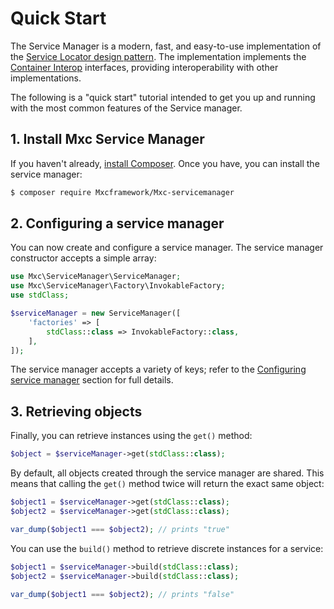 # Quick Start

The Service Manager is a modern, fast, and easy-to-use implementation of the
[Service Locator design pattern](https://en.wikipedia.org/wiki/Service_locator_pattern).
The implementation implements the
[Container Interop](https://github.com/container-interop/container-interop)
interfaces, providing interoperability with other implementations.

The following is a "quick start" tutorial intended to get you up and running
with the most common features of the Service manager.

## 1. Install Mxc Service Manager

If you haven't already, [install Composer](https://getcomposer.org). Once you
have, you can install the service manager:

```bash
$ composer require Mxcframework/Mxc-servicemanager
```

## 2. Configuring a service manager

You can now create and configure a service manager. The service manager
constructor accepts a simple array:

```php
use Mxc\ServiceManager\ServiceManager;
use Mxc\ServiceManager\Factory\InvokableFactory;
use stdClass;

$serviceManager = new ServiceManager([
    'factories' => [
        stdClass::class => InvokableFactory::class,
    ],
]);
```

The service manager accepts a variety of keys; refer to the
[Configuring service manager](configuring-the-service-manager.md) section for
full details.

## 3. Retrieving objects

Finally, you can retrieve instances using the `get()` method:

```php
$object = $serviceManager->get(stdClass::class);
```

By default, all objects created through the service manager are shared. This
means that calling the `get()` method twice will return the exact same object:

```php
$object1 = $serviceManager->get(stdClass::class);
$object2 = $serviceManager->get(stdClass::class);

var_dump($object1 === $object2); // prints "true"
```

You can use the `build()` method to retrieve discrete instances for a service:

```php
$object1 = $serviceManager->build(stdClass::class);
$object2 = $serviceManager->build(stdClass::class);

var_dump($object1 === $object2); // prints "false"
```
